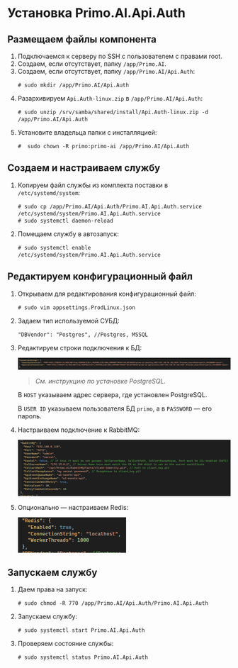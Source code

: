 # Установка Primo.AI.Api.Auth


## Размещаем файлы компонента

1. Подключаемся к серверу по SSH с пользователем с правами root. 
1. Создаем, если отсутствует, папку `/app/Primo.AI`. 
1. Создаем, если отсутствует, папку `/app/Primo.AI/Api.Auth`:
   ```
   # sudo mkdir /app/Primo.AI/Api.Auth
   ```
1. Разархивируем `Api.Auth-linux.zip` в `/app/Primo.AI/Api.Auth`:	
   ```
   # sudo unzip /srv/samba/shared/install/Api.Auth-linux.zip -d /app/Primo.AI/Api.Auth
   ```
1. Установите владельца папки с инсталляцией:
   ```
   #  sudo chown -R primo:primo-ai /app/Primo.AI/Api.Auth
   ```

## Создаем и настраиваем службу
	 
1. Копируем файл службы из комплекта поставки в `/etc/systemd/system`:
   ```
   # sudo cp /app/Primo.AI/Api.Auth/Primo.AI.Api.Auth.service /etc/systemd/system/Primo.AI.Api.Auth.service
   # sudo systemctl daemon-reload
   ```

1. Помещаем службу в автозапуск:	
   ```
   # sudo systemctl enable /etc/systemd/system/Primo.AI.Api.Auth.service
   ```
	

## Редактируем конфигурационный файл

1. Открываем для редактирования конфигурационный файл:
   ```
   # sudo vim appsettings.ProdLinux.json
   ```
1. Задаем тип используемой СУБД:
    ```
    "DBVendor": "Postgres", //Postgres, MSSQL
    ```
 
1. Редактируем строки подключения к БД:

   ![](<../../../.gitbook/assets1/primo-ai/install/auth/auth-1.png>)
   
   > *Cм. инструкцию по установке PostgreSQL.*

   В `HOST` указываем адрес сервера, где установлен PostgreSQL.	

   В `USER ID` указываем пользователя БД `primo`, а в `PASSWORD` — его пароль.

1. Настраиваем подключение к RabbitMQ:

   ![](<../../../.gitbook/assets1/primo-ai/install/auth/auth-2.png>)

1. Опционально — настраиваем Redis:
 
   ![](<../../../.gitbook/assets1/primo-ai/install/auth/auth-3.png>)


## Запускаем службу

1. Даем права на запуск:

   ```
   # sudo chmod -R 770 /app/Primo.AI/Api.Auth/Primo.AI.Api.Auth
   ```
1. Запускаем службу:
   ```
   # sudo systemctl start Primo.AI.Api.Auth
   ```
1. Проверяем состояние службы:
   ```
   # sudo systemctl status Primo.AI.Api.Auth
   ```
